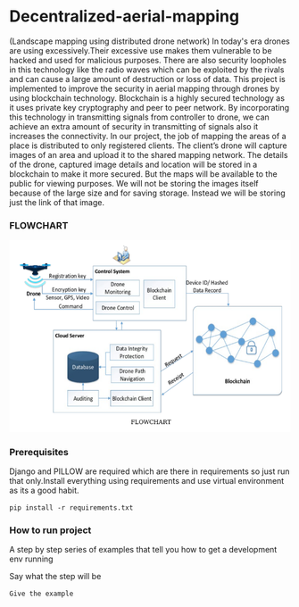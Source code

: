 # Decentralized-aerial-mapping
(Landscape mapping using distributed drone network)
In today's era drones are using excessively.Their excessive use makes them vulnerable to
be hacked and used for malicious purposes. There are also security loopholes in this
technology like the radio waves which can be exploited by the rivals and can cause a
large amount of destruction or loss of data. This project is implemented to improve the
security in aerial mapping through drones by using blockchain technology. Blockchain is
a highly secured technology as it uses private key cryptography and peer to peer network.
By incorporating this technology in transmitting signals from controller to drone, we can
achieve an extra amount of security in transmitting of signals also it increases the
connectivity. In our project,
the job of mapping the areas of a place is distributed to only registered clients. The
client’s drone will capture images of an area and upload it to the shared mapping
network. The details of the drone, captured image details and location will be stored in a
blockchain to make it more secured. But the maps will be available to the public for
viewing purposes. We will not be storing the images itself because of the large size and
for saving storage. Instead we will be storing just the link of that image.

### FLOWCHART

![alt text](https://github.com/SDISON/Decentralized-aerial-mapping/blob/master/README_images/00.png)

### Prerequisites

Django and PILLOW are required which are there in requirements so just run that only.Install everything using requirements and use virtual environment as its a good habit.

```
pip install -r requirements.txt
```

### How to run project

A step by step series of examples that tell you how to get a development env running

Say what the step will be

```
Give the example
```
